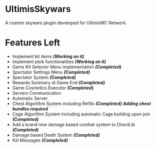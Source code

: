 # UltimisSkywars
A custom skywars plugin developed for UltimisMC Network.

# Features Left
- Implement kit items ***(Working on it)***
- Implement perk functionalities ***(Working on it)***
- Game Kit Selector Menu implementation ***(Completed)***
- Spectator Settings Menu ***(Completed)***
- Spectator System ***(Completed)***
- Rewards Summary at Game End ***(Completed)***
- Game Cosmetics Executor ***(Completed)***
- Servers Communication
- Automatic Server  
- Chest Algorithm System including Refills ***(Completed)*** ***Adding chest bundles required***
- Cage Algorithm System including automatic Cage building upon join ***(Completed)***
- Add a brand new damage based combat system to DirectLib ***(Completed)***
- Damage based Death System ***(Completed)***
- Kill Messages ***(Completed)***
